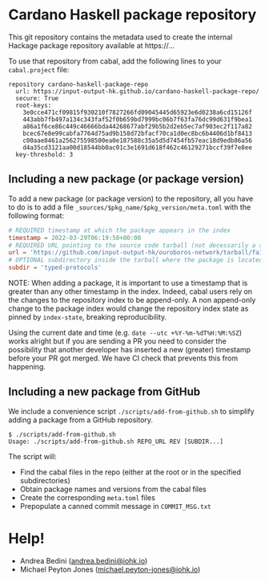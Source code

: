 # Cardano Haskell package repository

This git repository contains the metadata used to create the internal
Hackage package repository available at https://...

To use that repository from cabal, add the following lines to your
`cabal.project` file:

```
repository cardano-haskell-package-repo
  url: https://input-output-hk.github.io/cardano-haskell-package-repo/
  secure: True
  root-keys:
    3e0cce471cf09815f930210f7827266fd09045445d65923e6d0238a6cd15126f
    443abb7fb497a134c343faf52f0b659bd7999bc06b7f63fa76dc99d631f9bea1
    a86a1f6ce86c449c46666bda44268677abf29b5b2d2eb5ec7af903ec2f117a82
    bcec67e8e99cabfa7764d75ad9b158d72bfacf70ca1d0ec8bc6b4406d1bf8413
    c00aae8461a256275598500ea0e187588c35a5d5d7454fb57eac18d9edb86a56
    d4a35cd3121aa00d18544bb0ac01c3e1691d618f462c46129271bccf39f7e8ee
  key-threshold: 3
```

## Including a new package (or package version)

To add a new package (or package version) to the repository, all you have
to do is to add a file `_sources/$pkg_name/$pkg_version/meta.toml` with the
following format:

```toml
# REQUIRED timestamp at which the package appears in the index
timestamp = 2022-03-29T06:19:50+00:00
# REQUIRED URL pointing to the source code tarball (not decessarily a sdist)
url = 'https://github.com/input-output-hk/ouroboros-network/tarball/fa10cb4eef1e7d3e095cec3c2bb1210774b7e5fa'
# OPTIONAL subdirectory inside the tarball where the package is located
subdir = 'typed-protocols'
```

NOTE: When adding a package, it is important to use a timestamp that is
greater than any other timestamp in the index. Indeed, cabal users rely on
the changes to the repository index to be append-only. A non append-only
change to the package index would change the repository index state as
pinned by `index-state`, breaking reproducibility.

Using the current date and time (e.g. `date --utc +%Y-%m-%dT%H:%M:%SZ`)
works alright but if you are sending a PR you need to consider the
possibility that another developer has inserted a new (greater) timestamp
before your PR got merged. We have CI check that prevents this from
happening.

## Including a new package from GitHub

We include a convenience script `./scripts/add-from-github.sh` to simplify
adding a package from a GitHub repository.

```
$ ./scripts/add-from-github.sh
Usage: ./scripts/add-from-github.sh REPO_URL REV [SUBDIR...]
```

The script will:

- Find the cabal files in the repo (either at the root or in the specified subdirectories)
- Obtain package names and versions from the cabal files
- Create the corresponding `meta.toml` files
- Prepopulate a canned commit message in `COMMIT_MSG.txt`

# Help!

- Andrea Bedini (andrea.bedini@iohk.io)
- Michael Peyton Jones (michael.peyton-jones@iohk.io)

